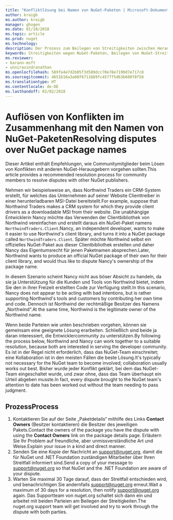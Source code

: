 ```yaml
---
title: "Konfliktlösung bei Namen von NuGet-Paketen | Microsoft-Dokumentation"
author: kraigb
ms.author: kraigb
manager: ghogen
ms.date: 01/18/2018
ms.topic: article
ms.prod: nuget
ms.technology: 
description: Der Prozess zum Beilegen von Streitigkeiten zwischen Herausgebern von NuGet-Paketen, die im Zusammenhang mit Branding, Marken und anderen Konfliktsituationen stehen
keywords: Streitigkeiten wegen NuGet-Paketen, Beilegen von NuGet-Streitigkeiten, Prozess zum Beilegen von Streitigkeiten
ms.reviewer:
- karann-msft
- unniravindranathan
ms.openlocfilehash: 589fe4e7d2b05f3d589dcc70e78e7199d7e717c8
ms.sourcegitcommit: 4651b16a3a08f6711669fc4577f5d63b600f8f58
ms.translationtype: HT
ms.contentlocale: de-DE
ms.lasthandoff: 02/02/2018
---
```

# <a name="resolving-disputes-over-nuget-package-names"></a><span data-ttu-id="6f263-104">Auflösen von Konflikten im Zusammenhang mit den Namen von NuGet-Paketen</span><span class="sxs-lookup"><span data-stu-id="6f263-104">Resolving disputes over NuGet package names</span></span>

<span data-ttu-id="6f263-105">Dieser Artikel enthält Empfehlungen, wie Communitymitglieder beim Lösen von Konflikten mit anderen NuGet-Herausgebern vorgehen sollten.</span><span class="sxs-lookup"><span data-stu-id="6f263-105">This article provides a recommended resolution process for community members to resolve disputes with other NuGet publishers.</span></span>

<span data-ttu-id="6f263-106">Nehmen wir beispielsweise an, dass Northwind Traders ein CRM-System erstellt, für welches das Unternehmen auf seiner Website Clienttreiber in einer herunterladbaren MSI-Datei bereitstellt.</span><span class="sxs-lookup"><span data-stu-id="6f263-106">For example, suppose that Northwind Traders makes a CRM system for which they provide client drivers as a downloadable MSI from their website.</span></span> <span data-ttu-id="6f263-107">Die unabhängige Entwicklerin Nancy möchte das Verwenden der Clientbibliothek von Northwind vereinfachen und erstellt daraus ein NuGet-Paket namens `NorthwindTraders.Client`.</span><span class="sxs-lookup"><span data-stu-id="6f263-107">Nancy, an independent developer, wants to make it easier to use Northwind's client library, and turns it into a NuGet package called `NorthwindTraders.Client`.</span></span> <span data-ttu-id="6f263-108">Später möchte Northwind selbst ein offizielles NuGet-Paket aus dieser Clientbibliothek erstellen und daher Nancy das Eigentumsrecht für jenen Paketnamen absprechen.</span><span class="sxs-lookup"><span data-stu-id="6f263-108">Later, Northwind wants to produce an official NuGet package of their own for their client library, and would thus like to dispute Nancy's ownership of the package name.</span></span>

<span data-ttu-id="6f263-109">In diesem Szenario scheint Nancy nicht aus böser Absicht zu handeln, da sie ja Unterstützung für die Kunden und Tools von Northwind bietet, indem Sie den in ihrer Freizeit erstellten Code zur Verfügung stellt.</span><span class="sxs-lookup"><span data-stu-id="6f263-109">In this scenario, Nancy does not appear to be acting with bad intentions, but is rather supporting Northwind's tools and customers by contributing her own time and code.</span></span> <span data-ttu-id="6f263-110">Dennoch ist Northwind der rechtmäßige Besitzer des Namens „Northwind“.</span><span class="sxs-lookup"><span data-stu-id="6f263-110">At the same time, Northwind is the legitimate owner of the Northwind name.</span></span>

<span data-ttu-id="6f263-111">Wenn beide Parteien wie unten beschrieben vorgehen, können sie gemeinsam eine geeignete Lösung erarbeiten. Schließlich sind beide ja daran interessiert, die Entwicklercommunity zu unterstützen.</span><span class="sxs-lookup"><span data-stu-id="6f263-111">By following the process below, Northwind and Nancy can work together to a suitable resolution, because both are interested in serving the developer community.</span></span> <span data-ttu-id="6f263-112">Es ist in der Regel nicht erforderlich, dass das NuGet-Team einschreitet; eine Kollaboration ist in den meisten Fällen die beste Lösung.</span><span class="sxs-lookup"><span data-stu-id="6f263-112">It's typically not necessary for the NuGet team to become involved; collaboration usually works out best.</span></span> <span data-ttu-id="6f263-113">Bisher wurde jeder Konflikt geklärt, bei dem das NuGet-Team eingeschaltet wurde, und zwar ohne, dass das Team überhaupt ein Urteil abgeben musste.</span><span class="sxs-lookup"><span data-stu-id="6f263-113">In fact, every dispute brought to the NuGet team's attention to date has been worked out without the team needing to pass judgment.</span></span>

## <a name="process"></a><span data-ttu-id="6f263-114">Prozess</span><span class="sxs-lookup"><span data-stu-id="6f263-114">Process</span></span>

1. <span data-ttu-id="6f263-115">Kontaktieren Sie auf der Seite „Paketdetails“ mithilfe des Links **Contact Owners** (Besitzer kontaktieren) die Besitzer des jeweiligen Pakets.</span><span class="sxs-lookup"><span data-stu-id="6f263-115">Contact the owners of the package you have the dispute with using the **Contact Owners** link on the package details page.</span></span> <span data-ttu-id="6f263-116">Erläutern Sie Ihr Problem auf freundliche, aber unmissverständliche Art und Weise.</span><span class="sxs-lookup"><span data-stu-id="6f263-116">Explain your issue in a kind and direct manner.</span></span>
1. <span data-ttu-id="6f263-117">Senden Sie eine Kopie der Nachricht an [support@nuget.org](mailto:support@nuget.org), damit die für NuGet und .NET Foundation zuständigen Mitarbeiter über Ihren Streitfall informiert sind.</span><span class="sxs-lookup"><span data-stu-id="6f263-117">Send a copy of your message to [support@nuget.org](mailto:support@nuget.org) so that NuGet and the .NET Foundation are aware of your dispute.</span></span>
1. <span data-ttu-id="6f263-118">Warten Sie maximal 30 Tage darauf, dass der Streitfall entschieden wird, und benachrichtigen Sie andernfalls [support@nuget.org](mailto:support@nuget.org) erneut.</span><span class="sxs-lookup"><span data-stu-id="6f263-118">Wait a maximum of 30 days for a resolution, then notify [support@nuget.org](mailto:support@nuget.org) again.</span></span> <span data-ttu-id="6f263-119">Das Supportteam von nuget.org schaltet sich dann ein und arbeitet mit beiden Parteien am Beilegen der Streitigkeiten.</span><span class="sxs-lookup"><span data-stu-id="6f263-119">The nuget.org support team will get involved and try to work through the dispute with both parties.</span></span>
